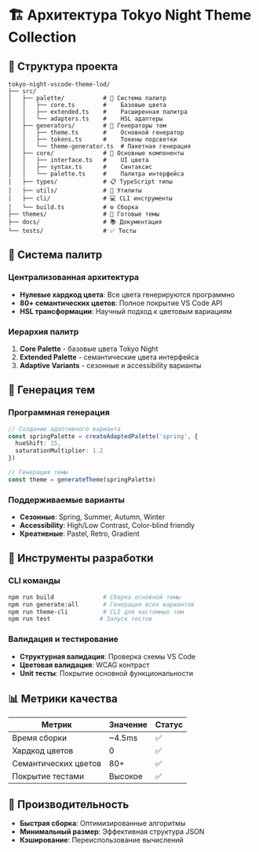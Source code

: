 # 🏗️ Архитектура Tokyo Night Theme Collection

## 📁 Структура проекта

```
tokyo-night-vscode-theme-lod/
├── src/
│   ├── palette/           # 🎨 Система палитр
│   │   ├── core.ts        #    Базовые цвета
│   │   ├── extended.ts    #    Расширенная палитра
│   │   └── adapters.ts    #    HSL адаптеры
│   ├── generators/        # 🤖 Генераторы тем
│   │   ├── theme.ts       #    Основной генератор
│   │   ├── tokens.ts      #    Токены подсветки
│   │   └── theme-generator.ts  # Пакетная генерация
│   ├── core/              # 🧩 Основные компоненты
│   │   ├── interface.ts   #    UI цвета
│   │   ├── syntax.ts      #    Синтаксис
│   │   └── palette.ts     #    Палитра интерфейса
│   ├── types/             # 📋 TypeScript типы
│   ├── utils/             # 🔧 Утилиты
│   ├── cli/               # 💻 CLI инструменты
│   └── build.ts           # ⚙️ Сборка
├── themes/                # 🎯 Готовые темы
├── docs/                  # 📚 Документация
└── tests/                 # ✅ Тесты
```

## 🎨 Система палитр

### Централизованная архитектура
- **Нулевые хардкод цвета**: Все цвета генерируются программно
- **80+ семантических цветов**: Полное покрытие VS Code API
- **HSL трансформации**: Научный подход к цветовым вариациям

### Иерархия палитр
1. **Core Palette** - базовые цвета Tokyo Night
2. **Extended Palette** - семантические цвета интерфейса
3. **Adaptive Variants** - сезонные и accessibility варианты

## 🤖 Генерация тем

### Программная генерация
```typescript
// Создание адаптивного варианта
const springPalette = createAdaptedPalette('spring', {
  hueShift: 15,
  saturationMultiplier: 1.2
})

// Генерация темы
const theme = generateTheme(springPalette)
```

### Поддерживаемые варианты
- **Сезонные**: Spring, Summer, Autumn, Winter
- **Accessibility**: High/Low Contrast, Color-blind friendly
- **Креативные**: Pastel, Retro, Gradient

## 🔧 Инструменты разработки

### CLI команды
```bash
npm run build              # Сборка основной темы
npm run generate:all       # Генерация всех вариантов
npm run theme-cli          # CLI для кастомных тем
npm run test              # Запуск тестов
```

### Валидация и тестирование
- **Структурная валидация**: Проверка схемы VS Code
- **Цветовая валидация**: WCAG контраст
- **Unit тесты**: Покрытие основной функциональности

## 📊 Метрики качества

| Метрик | Значение | Статус |
|--------|----------|--------|
| Время сборки | ~4.5ms | ✅ |
| Хардкод цветов | 0 | ✅ |
| Семантических цветов | 80+ | ✅ |
| Покрытие тестами | Высокое | ✅ |

## 🚀 Производительность

- **Быстрая сборка**: Оптимизированные алгоритмы
- **Минимальный размер**: Эффективная структура JSON
- **Кэширование**: Переиспользование вычислений